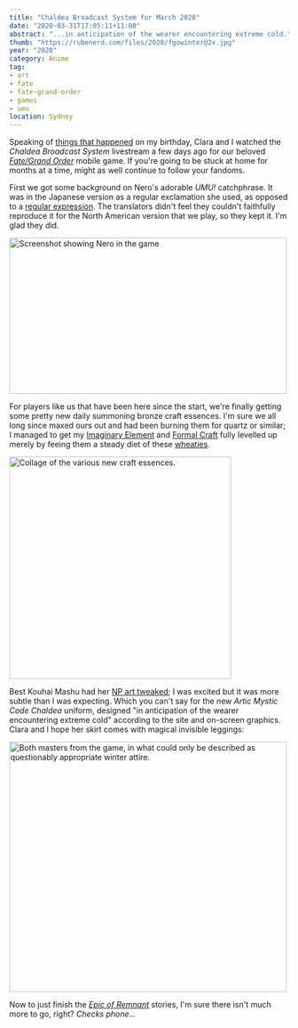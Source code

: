 ```yaml
---
title: "Chaldea Broadcast System for March 2020"
date: "2020-03-31T17:05:11+11:00"
abstract: "...in anticipation of the wearer encountering extreme cold."
thumb: "https://rubenerd.com/files/2020/fgowinter@2x.jpg"
year: "2020"
category: Anime
tag:
- art
- fate
- fate-grand-order
- games
- umu
location: Sydney
---
```

Speaking of [things that happened](https://rubenerd.com/delightful-27th-of-march-things/) on my birthday, Clara and I watched the *Chaldea Broadcast System* livestream a few days ago for our beloved *[Fate/Grand Order](https://fate-go.us/)* mobile game. If you're going to be stuck at home for months at a time, might as well continue to follow your fandoms. 

First we got some background on Nero's adorable *UMU!* catchphrase. It was in the Japanese version as a regular exclamation she used, as opposed to a [regular expression](https://perldoc.perl.org/perlre.html#DESCRIPTION). The translators didn't feel they couldn't faithfully reproduce it for the North American version that we play, so they kept it. I'm glad they did.

<img src="https://rubenerd.com/files/2019/fgo-umu-gym@1x.jpg" alt="Screenshot showing Nero in the game" srcset="https://rubenerd.com/files/2019/fgo-umu-gym@1x.jpg 1x, https://rubenerd.com/files/2019/fgo-umu-gym@2x.jpg 2x" style="width:500px; height:281px;" /></p></figure>

For players like us that have been here since the start, we're finally getting some pretty new daily summoning bronze craft essences. I'm sure we all long since maxed ours out and had been burning them for quartz or similar; I managed to get my [Imaginary Element](https://grandorder.wiki/The_Imaginary_Element) and [Formal Craft](https://grandorder.wiki/Formal_Craft) fully levelled up merely by feeing them a steady diet of these [wheaties](https://grandorder.wiki/Fruitful). 

<p><img src="https://rubenerd.com/files/2020/info_08_e4om3.png" alt="Collage of the various new craft essences." style="width:400px" /></p>

Best Kouhai Mashu had her [NP art tweaked](https://www.youtube.com/watch?v=y9J2W838t6M); I was excited but it was more subtle than I was expecting. Which you can't say for the new *Artic Mystic Code Chaldea* uniform, designed "in anticipation of the wearer encountering extreme cold" according to the site and on-screen graphics. Clara and I hope her skirt comes with magical invisible leggings:

<p><img src="https://rubenerd.com/files/2020/fgowinter@1x.jpg" srcset="https://rubenerd.com/files/2020/fgowinter@1x.jpg 1x, https://rubenerd.com/files/2020/fgowinter@2x.jpg 2x" alt="Both masters from the game, in what could only be described as questionably appropriate winter attire." style="width:500px; height:450px;" /></p>

Now to just finish the *[Epic of Remnant](https://grandorder.wiki/Epic_of_Remnant)* stories, I'm sure there isn't much more to go, right? *Checks phone...*

